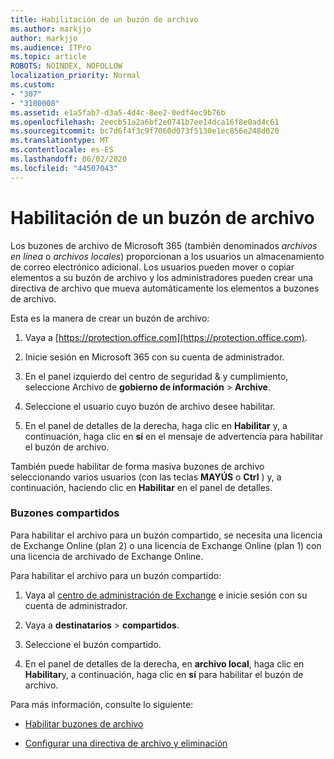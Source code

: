 ```yaml
---
title: Habilitación de un buzón de archivo
ms.author: markjjo
author: markjjo
ms.audience: ITPro
ms.topic: article
ROBOTS: NOINDEX, NOFOLLOW
localization_priority: Normal
ms.custom:
- "307"
- "3100008"
ms.assetid: e1a5fab7-d3a5-4d4c-8ee2-0edf4ec9b76b
ms.openlocfilehash: 2eecb51a2a6bf2e0741b7ee14dca16f8e0ad4c61
ms.sourcegitcommit: bc7d6f4f3c9f7060d073f5130e1ec856e248d020
ms.translationtype: MT
ms.contentlocale: es-ES
ms.lasthandoff: 06/02/2020
ms.locfileid: "44507043"
---
```

# <a name="enable-an-archive-mailbox"></a>Habilitación de un buzón de archivo

Los buzones de archivo de Microsoft 365 (también denominados *archivos en línea* o *archivos locales*) proporcionan a los usuarios un almacenamiento de correo electrónico adicional. Los usuarios pueden mover o copiar elementos a su buzón de archivo y los administradores pueden crear una directiva de archivo que mueva automáticamente los elementos a buzones de archivo.
  
Esta es la manera de crear un buzón de archivo:
  
1. Vaya a [https://protection.office.com](https://protection.office.com).

2. Inicie sesión en Microsoft 365 con su cuenta de administrador.

3. En el panel izquierdo del centro de seguridad &amp; y cumplimiento, seleccione Archivo de **gobierno de información** \> **Archive**.

4. Seleccione el usuario cuyo buzón de archivo desee habilitar.

5. En el panel de detalles de la derecha, haga clic en **Habilitar** y, a continuación, haga clic en **sí** en el mensaje de advertencia para habilitar el buzón de archivo.

También puede habilitar de forma masiva buzones de archivo seleccionando varios usuarios (con las teclas **MAYÚS** o **Ctrl** ) y, a continuación, haciendo clic en **Habilitar** en el panel de detalles.
  
### <a name="shared-mailboxes"></a>Buzones compartidos

Para habilitar el archivo para un buzón compartido, se necesita una licencia de Exchange Online (plan 2) o una licencia de Exchange Online (plan 1) con una licencia de archivado de Exchange Online.  

Para habilitar el archivo para un buzón compartido:

1. Vaya al [centro de administración de Exchange](https://outlook.office365.com/ecp) e inicie sesión con su cuenta de administrador.

2. Vaya a **destinatarios**  >  **compartidos**.

3. Seleccione el buzón compartido.

4. En el panel de detalles de la derecha, en **archivo local**, haga clic en **Habilitar**y, a continuación, haga clic en **sí** para habilitar el buzón de archivo.

Para más información, consulte lo siguiente:
  
- [Habilitar buzones de archivo](https://docs.microsoft.com/microsoft-365/compliance/enable-archive-mailboxes)

- [Configurar una directiva de archivo y eliminación](https://docs.microsoft.com//office365/securitycompliance/set-up-an-archive-and-deletion-policy-for-mailboxes)
